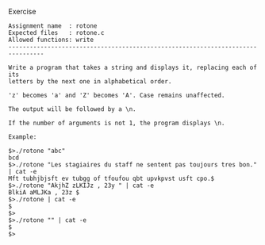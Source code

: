 Exercise
    
    Assignment name  : rotone
    Expected files   : rotone.c
    Allowed functions: write
    --------------------------------------------------------------------------------
    
    Write a program that takes a string and displays it, replacing each of its
    letters by the next one in alphabetical order.
    
    'z' becomes 'a' and 'Z' becomes 'A'. Case remains unaffected.
    
    The output will be followed by a \n.
    
    If the number of arguments is not 1, the program displays \n.
    
    Example:
    
    $>./rotone "abc"
    bcd
    $>./rotone "Les stagiaires du staff ne sentent pas toujours tres bon." | cat -e
    Mft tubhjbjsft ev tubgg of tfoufou qbt upvkpvst usft cpo.$
    $>./rotone "AkjhZ zLKIJz , 23y " | cat -e
    BlkiA aMLJKa , 23z $
    $>./rotone | cat -e
    $
    $>
    $>./rotone "" | cat -e
    $
    $>

